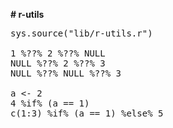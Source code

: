 <b># r-utils</b>

<pre>
sys.source("lib/r-utils.r")

1 %??% 2 %??% NULL
NULL %??% 2 %??% 3
NULL %??% NULL %??% 3

a <- 2
4 %if% (a == 1)
c(1:3) %if% (a == 1) %else% 5
</pre>

